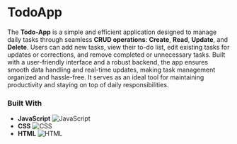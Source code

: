 # TodoApp
The **Todo-App** is a simple and efficient application designed to manage daily tasks through seamless **CRUD operations**: **Create**, **Read**, **Update**, and **Delete**. Users can add new tasks, view their to-do list, edit existing tasks for updates or corrections, and remove completed or unnecessary tasks. Built with a user-friendly interface and a robust backend, the app ensures smooth data handling and real-time updates, making task management organized and hassle-free. It serves as an ideal tool for maintaining productivity and staying on top of daily responsibilities.

### Built With

- **JavaScript** ![JavaScript](https://img.shields.io/badge/JavaScript-F7DF1E?style=flat&logo=javascript&logoColor=black)
- **CSS** ![CSS](https://img.shields.io/badge/CSS-1572B6?style=flat&logo=css3&logoColor=white)
- **HTML** ![HTML](https://img.shields.io/badge/HTML-E34F26?style=flat&logo=html5&logoColor=white)

